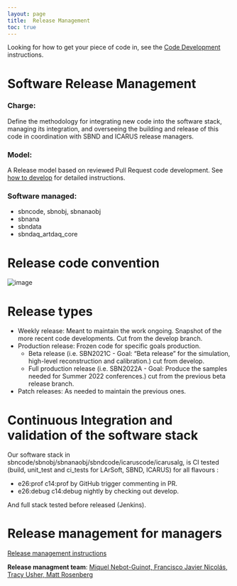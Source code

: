 ```yaml
---
layout: page
title:  Release Management
toc: true
---
```


Looking for how to get your piece of code in, see the [Code Development](https://sbnsoftware.github.io/AnalysisInfrastructure/how-to-develop) instructions.


# Software Release Management

### Charge:

Define the methodology for integrating new code into the software stack, managing its integration, and overseeing the building and release of this code in coordination with SBND and ICARUS release managers.

### Model:

A Release model based on reviewed Pull Request code development. See [how to develop](https://sbnsoftware.github.io/AnalysisInfrastructure/how-to-develop) for detailed instructions.

### Software managed:
* sbncode, sbnobj, sbnanaobj
* sbnana
* sbndata
* sbndaq_artdaq_core

# Release code convention
![image](https://user-images.githubusercontent.com/8134042/157476481-912159d9-9f92-4e82-b772-a2f159f52452.png)


# Release types

* Weekly release: Meant to maintain the work ongoing. Snapshot of the more recent code developments. Cut from the develop branch.
* Production release: Frozen code for specific goals production. 
    * Beta release (i.e. SBN2021C - Goal: “Beta release” for the simulation,  high-level reconstruction and calibration.) cut from develop.
    * Full production release (i.e. SBN2022A - Goal: Produce the samples needed for Summer 2022 conferences.) cut from the previous beta release branch.
* Patch releases: As needed to maintain the previous ones.

# Continuous Integration and validation of the software stack 

Our software stack in sbncode/sbnobj/sbnanaobj/sbndcode/icaruscode/icarusalg, is CI tested (build, unit_test and ci_tests for LArSoft, SBND, ICARUS) for all flavours :
* e26:prof c14:prof by GitHub trigger commenting in PR. 
* e26:debug c14:debug nightly by checking out develop.

And full stack tested before released (Jenkins).


# Release management for managers
[Release management instructions](https://sbnsoftware.github.io/AnalysisInfrastructure/ReleaseManagement/rm_instructions)

**Release managment team**: [Miquel Nebot-Guinot, Francisco Javier Nicolás, Tracy Usher, Matt Rosenberg](mailto:miquel.nebot@ed.ac.uk,fjnicolas@ugr.es,usher@slac.stanford.edu,Matthew.Rosenberg@tufts.edu)

